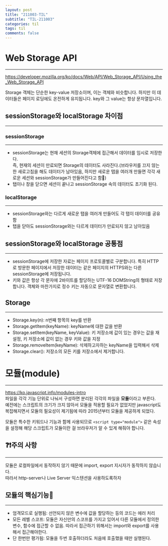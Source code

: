 ```yaml
---
layout: post
title: "211003-TIL"
subtitle: "TIL-211003"
categories: til
tags: til
comments: false
---
```


# Web Storage API 
---
<https://developer.mozilla.org/ko/docs/Web/API/Web_Storage_API/Using_the_Web_Storage_API>       

Storage 객체는 단순한 key-value 저장소이며, 이는 객체와 비슷합니다. 하지만 이 데이터들은 페이지 로딩에도 온전하게 유지됩니다. key와 그 value는 항상 문자열입니다. 

## sessionStorage와 localStorage 차이점
---
### sessionStorage
---
- sessionStorage는 현재 세션의 Storage객체에 접근해서 데이터를 임시로 저장한다.       
즉, 현재의 세션이 만료되면 Storage의 데이터도 사라진다.(브라우저를 끄지 않는 한 새로고침을 해도 데이터가 남아있음, 하지만 새로운 탭을 여러개 만들면 각각 새로운 세션와 sessionStorage가 만들어진다고 함)        
- 탭이나 창을 닫으면 세션이 끝나고 sessionStorage 속의 데이터도 초기화 된다.      

### localStorage
---
- sessionStorage와는 다르게 새로운 탭을 여러개 만들어도 각 탭이 데이터를 공유함
- 탭을 닫아도 sessionStorage와는 다르게 데이터가 만료되지 않고 남아있음

## sessionStorage와 localStorage 공통점
---
- sessionStorage에 저장한 자료는 페이지 프로토콜별로 구분합니다. 특히 HTTP로 방문한 페이지에서 저장한 데이터는 같은 페이지의 HTTPS와는 다른 sessionStorage에 저장됩니다.
- 키와 값은 항상 각 문자에 2바이트를 할당하는 UTF-16 DOMString의 형태로 저장합니다. 객체와 마찬가지로 정수 키는 자동으로 문자열로 변환합니다.

## Storage
---
- Storage.key(n): n번째 항목의 key를 반환       
- Storage.getItem(keyName): keyName에 대한 값을 반환       
- Storage.setItem(keyName, keyValue): 키 저장소에 값이 있는 경우는 값을 재설정, 키 저장소에 값이 없는 경우 키와 값을 지정       
- Storage.removeItem(keyName): 삭제하고자하는 keyName을 입력해서 삭제        
- Storage.clear(): 저장소의 모든 키를 저장소에서 제거합니다.        


# 모듈(module)
---
<https://ko.javascript.info/modules-intro>      
파일을 각각 기능 단위로 나눠서 구성하면 분리된 각각의 파일을 **모듈**이라고 부른다.     
예전에는 스크립트의 크기가 크지 않아서 모듈을 적용할 필요가 없었지만 javascript도 복잡해지면서 모듈의 필요성이 제기됨에 따라 2015년부터 모듈을 제공하게 되었다.     

모듈은 특수한 키워드나 기능과 함께 사용되므로 `<script type="module">` 같은 속성을 설정해 해당 스크립트가 모듈이란 걸 브라우저가 알 수 있게 해줘야 합니다.      

## ❓❗️주의 사항       
---
모듈은 로컬파일에서 동작하지 않기 때문에 import, export 지시자가 동작하지 않습니다.     
따라서 http-server나 Live Server 익스텐션을 사용하도록하자

## 모듈의 핵심기능
---
- 엄격모드로 실행됨: 선언되지 않은 변수에 값을 할당하는 등의 코드는 에러 처리
- 모든 레벨 스코프: 모듈은 자신만의 스코프를 가지고 있어서 다른 모듈에서 정의한 변수, 함수에 접근할 수 없음. 따라서 접근하기 위해서는 import와 export를 사용해서 접근해야한다.
- 단 한번만 평가됨: 모듈을 두번 호출하더라도 처음에 호출했을 때만 실행된다.